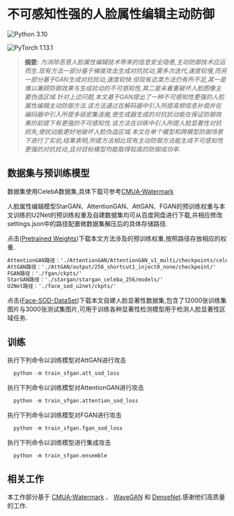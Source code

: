 # 不可感知性强的人脸属性编辑主动防御

![Python 3.10](https://img.shields.io/badge/python-3.10-green.svg?style=plastic)

![PyTorch 1.13.1](https://img.shields.io/badge/pytorch-1.13.1-green.svg?style=plastic)


> **摘要:** *为消除恶意人脸属性编辑技术带来的信息安全隐患,主动防御技术应运而生.现有方法一部分基于梯度攻击生成对抗扰动,需多次迭代,速度较慢,而另一部分基于GAN生成对抗扰动,速度较快.但现有这类方法仍有所不足,其一是难以兼顾防御效果与生成扰动的不可感知性,其二是未着重破坏人脸图像主要伪造区域.针对上述问题,本文基于GAN提出了一种不可感知性更强的人脸属性编辑主动防御方法.该方法通过在解码器中引入所提高频信息补偿并在编码器中引入所提多级密集连接,使生成器生成的对抗扰动能在保证防御效果的前提下有更强的不可感知性.该方法在训练中引入所提人脸显著性对抗损失,使扰动能更好地破坏人脸伪造区域.本文在单个模型和跨模型防御场景下进行了实验,结果表明,所提方法相比现有主动防御方法能生成不可感知性更强的对抗扰动,且对目标模型均能取得较高的防御成功率.*


## 数据集与预训练模型

数据集使用CelebA数据集,具体下载可参考[CMUA-Watermark](https://github.com/VDIGPKU/CMUA-Watermark) 

人脸属性编辑模型StarGAN、AttentionGAN、AttGAN、FGAN的预训练权重与本文训练的U2Net的预训练权重及自建数据集均可从百度网盘进行下载,并相应修改settings.json中的路径配置微数据集解压后的具体存储路径.

点击([Pretrained Weights](https://pan.baidu.com/s/1AMhVnrcB4OIUOwym8tP7eA?pwd=msch))下载本文方法涉及的预训练权重,按照路径存放相应的权重.

```xml
AttentionGAN路径：'./AttentionGAN/AttentionGAN_v1_multi/checkpoints/celeba_256_pretrained/'
AttGAN路径：'./AttGAN/output/256_shortcut1_inject0_none/checkpoint/'
FGAN路径：'./fgan/ckpts/'
StarGAN路径：'./stargan/stargan_celeba_256/models/'
U2Net路径：'./face_sod_u2net/ckpts/'
```

点击([Face-SOD-DataSet](https://pan.baidu.com/s/1f-SRP5J-9OEs4TFNT4_10w?pwd=r33j))下载本文自建人脸显著性数据集,包含了12000张训练集图片与3000张测试集图片,可用于训练各种显著性检测模型用于检测人脸显著性区域任务.


## 训练
执行下列命令以训练模型对AttGAN进行攻击

```python
  python -m train_sfgan.att_sod_loss
```
执行下列命令以训练模型对AttentionGAN进行攻击

```python
  python -m train_sfgan.attention_sod_loss
```
执行下列命令以训练模型对FGAN进行攻击

```python
  python -m train_sfgan.fgan_sod_loss
```
执行下列命令以训练模型进行集成攻击

```python
  python -m train_sfgan.ensemble
```

## 相关工作
本工作部分基于 [CMUA-Watermark](https://github.com/VDIGPKU/CMUA-Watermark) 、 [WaveGAN](https://github.com/kobeshegu/ECCV2022_WaveGAN) 和 [DenseNet](https://github.com/bamos/densenet.pytorch).感谢他们高质量的工作.
